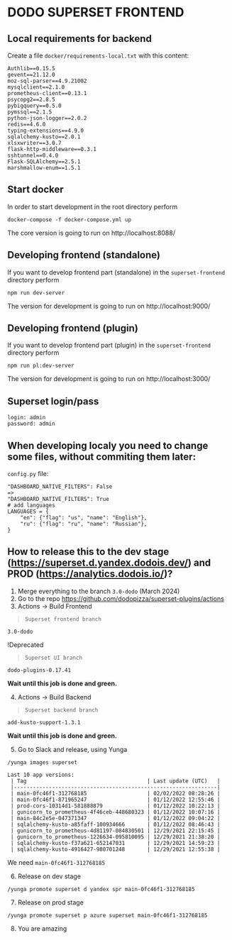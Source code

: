 # DODO SUPERSET FRONTEND

## Local requirements for backend

Create a file  `docker/requirements-local.txt` with this content:
```
Authlib==0.15.5
gevent==21.12.0
moz-sql-parser==4.9.21002
mysqlclient==2.1.0
prometheus-client==0.13.1
psycopg2==2.8.5
pybigquery==0.5.0
pymssql==2.1.5
python-json-logger==2.0.2
redis==4.6.0
typing-extensions==4.9.0
sqlalchemy-kusto==2.0.1
xlsxwriter==3.0.7
flask-http-middleware==0.3.1
sshtunnel==0.4.0
Flask-SQLAlchemy==2.5.1
marshmallow-enum==1.5.1

```
## Start docker
In order to start development in the root directory perform
```
docker-compose -f docker-compose.yml up
```

The core version is going to run on http://localhost:8088/

## Developing frontend (standalone)
If you want to develop frontend part (standalone) in the `superset-frontend` directory perform

```
npm run dev-server
```

The version for development is going to run on http://localhost:9000/

## Developing frontend (plugin)
If you want to develop frontend part (plugin) in the `superset-frontend` directory perform

```
npm run pl:dev-server
```
The version for development is going to run on http://localhost:3000/

## Superset login/pass

```
login: admin
password: admin

```

## When developing localy you need to change some files, without commiting them later:

`config.py` file:

```
"DASHBOARD_NATIVE_FILTERS": False
=>
"DASHBOARD_NATIVE_FILTERS": True
# add languages
LANGUAGES = {
    "en": {"flag": "us", "name": "English"},
    "ru": {"flag": "ru", "name": "Russian"},
}
```

## How to release this to the dev stage (https://superset.d.yandex.dodois.dev/) and PROD (https://analytics.dodois.io/)?

1. Merge everything to the branch `3.0-dodo` (March 2024)
2. Go to the repo https://github.com/dodopizza/superset-plugins/actions
3. Actions -> Build Frontend

> `Superset frontend branch`
```
3.0-dodo
```
!Deprecated
> `Superset UI branch`
```
dodo-plugins-0.17.41
```

**Wait until this job is done and green.**

4. Actions -> Build Backend
> `Superset backend branch`
```
add-kusto-support-1.3.1
```

**Wait until this job is done and green.**

5. Go to Slack and release, using Yunga

```
/yunga images superset
```

```
Last 10 app versions:
 | Tag                                      | Last update (UTC)   |
 |----------------------------------------------------------------|
 | main-0fc46f1-312768185                   | 02/02/2022 08:28:26 |
 | main-0fc46f1-871965247                   | 01/12/2022 12:55:46 |
 | prod-cors-10314d1-581888879              | 01/12/2022 10:22:13 |
 | gunicorn_to_prometheus-4f46ceb-448680323 | 01/12/2022 10:07:16 |
 | main-84c2e5e-047371347                   | 01/12/2022 09:04:22 |
 | sqlalchemy-kusto-a85faff-100934666       | 01/12/2022 08:46:43 |
 | gunicorn_to_prometheus-4d81197-084830501 | 12/29/2021 22:15:45 |
 | gunicorn_to_prometheus-1226634-095810095 | 12/29/2021 21:38:20 |
 | sqlalchemy-kusto-f37a621-652147031       | 12/29/2021 14:59:23 |
 | sqlalchemy-kusto-4916427-980701248       | 12/29/2021 12:55:38 |
```

We need `main-0fc46f1-312768185`

6. Release on dev stage

```
/yunga promote superset d yandex spr main-0fc46f1-312768185
```

7. Release on prod stage

```
/yunga promote superset p azure superset main-0fc46f1-312768185
```

8. You are amazing
